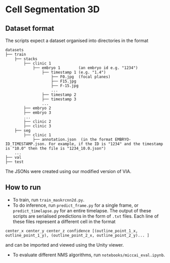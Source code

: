 # Cell Segmentation 3D

## Dataset format

The scripts expect a dataset organised into directories in the format
```
datasets
├── train
    ├── stacks
    	├── clinic 1
      	    ├── embryo 1        (an embryo id e.g. "1234")
    	    	├── timestamp 1 (e.g. "1.4") 
    	    	    ├── F0.jpg  (focal planes)
    	    	    ├── F15.jpg
    	    	    ├── F-15.jpg
    	    	    ...
    	        ├── timestamp 2
    	        ├── timestamp 3
    	        ...
 	    ├── embryo 2
 	    ├── embryo 3
 	    ...
        ├── clinic 2
        ├── clinic 3
    ├── seg
        ├── clinic 1
            ├── annotation.json  (in the format EMBRYO-ID_TIMESTAMP.json. For example, if the ID is "1234" and the timestamp is "10.0" then the file is "1234_10.0.json")
    ...
├── val
├── test
```
The JSONs were created using our modified version of VIA.

## How to run
- To train, run `train_maskrcnn2d.py`.
- To do inference, run `predict_frame.py` for a single frame, or `predict_timelapse.py` for an entire timelapse. The output of these scripts are serialised predictions in the form of `.txt` files. Each line of these files represent a different cell in the format
```
center_x center_y center_z confidence [(outline_point_1_x, outline_point_1_y), (outline_point_2_x, outline_point_2_y)... ]
```
and can be imported and viewed using the Unity viewer.
- To evaluate different NMS algorithms, run `notebooks/miccai_eval.ipynb`.
